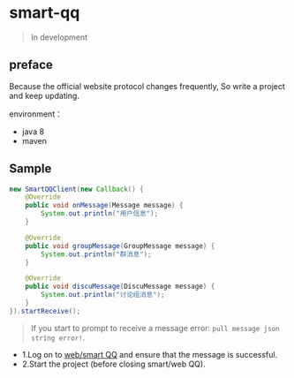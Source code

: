 # smart-qq

> In development

## preface

Because the official website protocol changes frequently, So write a project and keep updating.

environment：
* java 8
* maven

## Sample

``` java
new SmartQQClient(new Callback() {
    @Override
    public void onMessage(Message message) {
        System.out.println("用户信息");
    }

    @Override
    public void groupMessage(GroupMessage message) {
        System.out.println("群消息");
    }

    @Override
    public void discuMessage(DiscuMessage message) {
        System.out.println("讨论组消息");
    }
}).startReceive();

```
> If you start to prompt to receive a message error: `pull message json string error!`.
* 1.Log on to [web/smart QQ](https://web2.qq.com) and ensure that the message is successful.
* 2.Start the project (before closing smart/web QQ).




